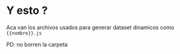 # Y esto ?

Aca van los archivos usados para generar dataset dinamicos como `{{nombre}}.js`

PD: no borren la carpeta
